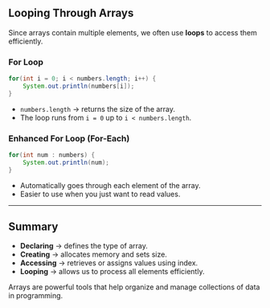 ## Looping Through Arrays

Since arrays contain multiple elements, we often use **loops** to access them efficiently.

### For Loop

```java
for(int i = 0; i < numbers.length; i++) {
    System.out.println(numbers[i]);
}
```

- `numbers.length` → returns the size of the array.
- The loop runs from `i = 0` up to `i < numbers.length`.

### Enhanced For Loop (For-Each)

```java
for(int num : numbers) {
    System.out.println(num);
}
```

- Automatically goes through each element of the array.
- Easier to use when you just want to read values.

---

## Summary

- **Declaring** → defines the type of array.
- **Creating** → allocates memory and sets size.
- **Accessing** → retrieves or assigns values using index.
- **Looping** → allows us to process all elements efficiently.

Arrays are powerful tools that help organize and manage collections of data in programming.
